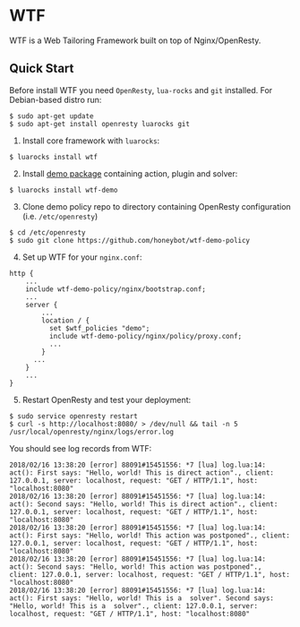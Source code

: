 # WTF
WTF is a Web Tailoring Framework built on top of Nginx/OpenResty.

## Quick Start
Before install WTF you need `OpenResty`, `lua-rocks` and `git` installed.
For Debian-based distro run:
```Shell
$ sudo apt-get update
$ sudo apt-get install openresty luarocks git
```
1. Install core framework with `luarocks`:
```Shell
$ luarocks install wtf
```
2. Install [demo package](https://github.com/honeybot/wtf-demo) containing action, plugin and solver:
```Shell
$ luarocks install wtf-demo
```
3. Clone demo policy repo to directory containing OpenResty configuration (i.e. `/etc/openresty`)
```Shell
$ cd /etc/openresty
$ sudo git clone https://github.com/honeybot/wtf-demo-policy
```
4. Set up WTF for your `nginx.conf`:
```Nginx
http {
    ...
    include wtf-demo-policy/nginx/bootstrap.conf;
    ...
    server {
        ...
        location / {
          set $wtf_policies "demo";
          include wtf-demo-policy/nginx/policy/proxy.conf;
          ...
        }
      ...
    }
    ...
}
```
5. Restart OpenResty and test your deployment:
```Shell
$ sudo service openresty restart
$ curl -s http://localhost:8080/ > /dev/null && tail -n 5 /usr/local/openresty/nginx/logs/error.log
```
You should see log records from WTF:
```
2018/02/16 13:38:20 [error] 88091#15451556: *7 [lua] log.lua:14: act(): First says: "Hello, world! This is direct action"., client: 127.0.0.1, server: localhost, request: "GET / HTTP/1.1", host: "localhost:8080"
2018/02/16 13:38:20 [error] 88091#15451556: *7 [lua] log.lua:14: act(): Second says: "Hello, world! This is direct action"., client: 127.0.0.1, server: localhost, request: "GET / HTTP/1.1", host: "localhost:8080"
2018/02/16 13:38:20 [error] 88091#15451556: *7 [lua] log.lua:14: act(): First says: "Hello, world! This action was postponed"., client: 127.0.0.1, server: localhost, request: "GET / HTTP/1.1", host: "localhost:8080"
2018/02/16 13:38:20 [error] 88091#15451556: *7 [lua] log.lua:14: act(): Second says: "Hello, world! This action was postponed"., client: 127.0.0.1, server: localhost, request: "GET / HTTP/1.1", host: "localhost:8080"
2018/02/16 13:38:20 [error] 88091#15451556: *7 [lua] log.lua:14: act(): First says: "Hello, world! This is a  solver". Second says: "Hello, world! This is a  solver"., client: 127.0.0.1, server: localhost, request: "GET / HTTP/1.1", host: "localhost:8080"
```

